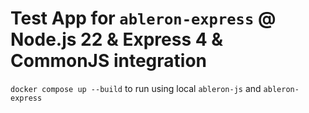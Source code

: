 # Test App for `ableron-express` @ Node.js 22 & Express 4 & CommonJS integration

`docker compose up --build` to run using local `ableron-js` and `ableron-express`
